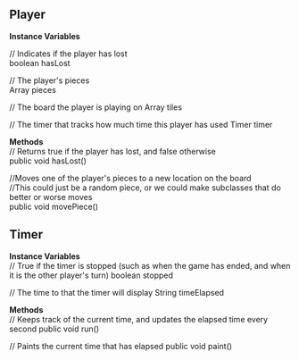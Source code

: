 ## Player  
**Instance Variables**  

// Indicates if the player has lost  
boolean hasLost  

// The player's pieces    
Array pieces    

// The board the player is playing on 
Array tiles  

// The timer that tracks how much time this player has used
Timer timer

**Methods**  
// Returns true if the player has lost, and false otherwise  
public void hasLost()  

//Moves one of the player's pieces to a new location on the board  
//This could just be a random piece, or we could make subclasses that do better or worse moves  
public void movePiece()


## Timer  

**Instance Variables**  
// True if the timer is stopped (such as when the game has ended, and when it is the other player's turn)
boolean stopped

// The time to that the timer will display
String timeElapsed

**Methods**  
// Keeps track of the current time, and updates the elapsed time every second
public void run()

// Paints the current time that has elapsed
public void paint()




